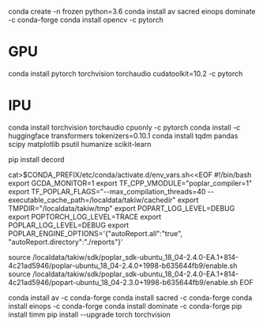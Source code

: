 conda create -n frozen python=3.6
conda install av sacred einops dominate -c conda-forge
conda install opencv -c pytorch
# GPU
conda install pytorch torchvision torchaudio cudatoolkit=10.2 -c pytorch
# IPU
conda install torchvision torchaudio cpuonly -c pytorch
conda install -c huggingface transformers tokenizers=0.10.1
conda install tqdm pandas scipy matplotlib psutil humanize scikit-learn


pip install decord


cat>$CONDA_PREFIX/etc/conda/activate.d/env_vars.sh<<EOF
#!/bin/bash
export GCDA_MONITOR=1
export TF_CPP_VMODULE="poplar_compiler=1"
export TF_POPLAR_FLAGS="--max_compilation_threads=40 --executable_cache_path=/localdata/takiw/cachedir"
export TMPDIR="/localdata/takiw/tmp"
export POPART_LOG_LEVEL=DEBUG
export POPTORCH_LOG_LEVEL=TRACE
export POPLAR_LOG_LEVEL=DEBUG
export POPLAR_ENGINE_OPTIONS='{"autoReport.all":"true", "autoReport.directory":"./reports"}'

source /localdata/takiw/sdk/poplar_sdk-ubuntu_18_04-2.4.0-EA.1+814-4c21ad5946/poplar-ubuntu_18_04-2.4.0+1998-b635644fb9/enable.sh
source /localdata/takiw/sdk/poplar_sdk-ubuntu_18_04-2.4.0-EA.1+814-4c21ad5946/popart-ubuntu_18_04-2.3.0+1998-b635644fb9/enable.sh
EOF

conda install av   -c conda-forge
conda install sacred -c conda-forge
conda install einops  -c conda-forge
conda install dominate -c conda-forge
pip install timm
pip install --upgrade torch torchvision


